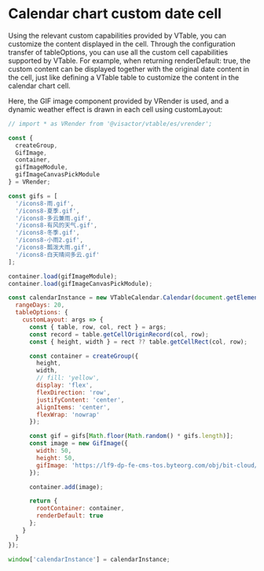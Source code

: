 # Calendar chart custom date cell

Using the relevant custom capabilities provided by VTable, you can customize the content displayed in the cell. Through the configuration transfer of tableOptions, you can use all the custom cell capabilities supported by VTable. For example, when returning renderDefault: true, the custom content can be displayed together with the original date content in the cell, just like defining a VTable table to customize the content in the calendar chart cell.

Here, the GIF image component provided by VRender is used, and a dynamic weather effect is drawn in each cell using customLayout:

```javascript livedemo template=vtable
// import * as VRender from '@visactor/vtable/es/vrender';

const {
  createGroup,
  GifImage,
  container,
  gifImageModule,
  gifImageCanvasPickModule
} = VRender;

const gifs = [
  '/icons8-雨.gif',
  '/icons8-夏季.gif',
  '/icons8-多云兼雨.gif',
  '/icons8-有风的天气.gif',
  '/icons8-冬季.gif',
  '/icons8-小雨2.gif',
  '/icons8-瓢泼大雨.gif',
  '/icons8-白天晴间多云.gif'
];

container.load(gifImageModule);
container.load(gifImageCanvasPickModule);

const calendarInstance = new VTableCalendar.Calendar(document.getElementById(CONTAINER_ID), {
  rangeDays: 20,
  tableOptions: {
    customLayout: args => {
      const { table, row, col, rect } = args;
      const record = table.getCellOriginRecord(col, row);
      const { height, width } = rect ?? table.getCellRect(col, row);

      const container = createGroup({
        height,
        width,
        // fill: 'yellow',
        display: 'flex',
        flexDirection: 'row',
        justifyContent: 'center',
        alignItems: 'center',
        flexWrap: 'nowrap'
      });

      const gif = gifs[Math.floor(Math.random() * gifs.length)];
      const image = new GifImage({
        width: 50,
        height: 50,
        gifImage: 'https://lf9-dp-fe-cms-tos.byteorg.com/obj/bit-cloud/VTable/media' + gif
      });

      container.add(image);

      return {
        rootContainer: container,
        renderDefault: true
      };
    }
  }
});

window['calendarInstance'] = calendarInstance;
```

